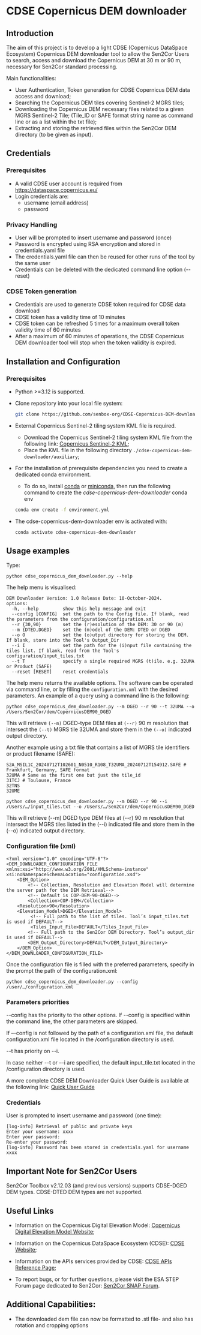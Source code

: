 # CDSE Copernicus DEM downloader

## Introduction

The aim of this project is to develop a light CDSE (Copernicus DataSpace Ecosystem) Copernicus DEM downloader tool to allow the Sen2Cor Users to search, access and download the Copernicus DEM at 30 m or 90 m, necessary for Sen2Cor standard processing.

Main functionalities:
- User Authentication, Token generation for CDSE Copernicus DEM data access and download;
- Searching the Copernicus DEM tiles covering Sentinel-2 MGRS tiles;
- Downloading the Copernicus DEM necessary files related to a given MGRS Sentinel-2 Tile;
(Tile_ID or SAFE format string name as command line or as a list within the txt file);
- Extracting and storing the retrieved files within the Sen2Cor DEM directory (to be given as input).


## Credentials

### Prerequisites

- A valid CDSE user account is required from https://dataspace.copernicus.eu/
- Login credentials are:
  - username (email address)
  - password

### Privacy Handling

- User will be prompted to insert username and password (once)
- Password is encrypted using RSA encryption and stored in credentials.yaml file
- The credentials.yaml file can then be reused for other runs of the tool by the same user
- Credentials can be deleted with the dedicated command line option (--reset)

### CDSE Token generation

- Credentials are used to generate CDSE token required for CDSE data download
- CDSE token has a validity time of 10 minutes
- CDSE token can be refreshed 5 times for a maximum overall token validity time of 60 minutes
- After a maximum of 60 minutes of operations, the CDSE Copernicus DEM downloader tool will stop when the token validity is expired.

## Installation and Configuration

### Prerequisites

- Python >=3.12 is supported.

- Clone repository into your local file system:
    
    ```bash
    git clone https://github.com/senbox-org/CDSE-Copernicus-DEM-downloader.git
    ```

- External Copernicus Sentinel-2 tiling system KML file is required.
  -  Download the Copernicus Sentinel-2 tiling system KML file from the following link:
[Copernicus Sentinel-2 KML](https://sentinel.esa.int/documents/247904/1955685/S2A_OPER_GIP_TILPAR_MPC__20151209T095117_V20150622T000000_21000101T000000_B00.kml);
  - Place the KML file in the following directory `./cdse-copernicus-dem-downloader/auxiliary`;

- For the installation of prerequisite dependencies you need to create a dedicated conda environment.
  - To do so, install [conda](https://docs.conda.io/projects/conda/en/stable/user-guide/install/index.html) or [miniconda](https://docs.conda.io/en/latest/miniconda.html), then run the following command to create the _cdse-copernicus-dem-downloader_ conda env

  ```bash
  conda env create -f environment.yml
  ```

- The cdse-copernicus-dem-downloader env is activated with: 

    ```bash
    conda activate cdse-copernicus-dem-downloader
    ```
## Usage examples

Type:

```console
python cdse_copernicus_dem_downloader.py --help
```

The help menu is visualised:

```console
DEM Downloader Version: 1.0 Release Date: 10-October-2024.
options:
  -h, --help         show this help message and exit
  --config [CONFIG]  set the path to the Config file. If blank, read the parameters from the configuration/configuration.xml
  --r {30,90}        set the (r)esolution of the DEM: 30 or 90 (m)
  --m {DTED,DGED}    set the (m)odel of the DEM: DTED or DGED
  --o O              set the (o)utput directory for storing the DEM. If blank, store into the Tool's Output_Dir
  --i I              set the path for the (i)nput file containing the tiles list. If blank, read from the Tool's configuration/input_tiles.txt
  --t T              specify a single required MGRS (t)ile. e.g. 32UMA or Product (SAFE)
  --reset [RESET]    reset credentials
```

The help menu returns the available options. The software can be operated via command line, or by filling the `configuration.xml`
 with the desired parameters. An example of a query using a command line is the following:

```console
python cdse_copernicus_dem_downloader.py --m DGED --r 90 --t 32UMA --o /Users/Sen2Cor/dem/CopernicusDEM90_DGED 
```
This will retrieve  `(--m)` DGED-type DEM files at `(--r)` 90 m resolution that intersect the `(--t)` MGRS tile 32UMA and store them in the `(--o)` indicated output directory.

Another example using a txt file that contains a list of MGRS tile identifiers or product filename (SAFE):
```console
S2A_MSIL1C_20240712T102601_N0510_R108_T32UMA_20240712T154912.SAFE # Frankfurt, Germany, SAFE format
32UMA # Same as the first one but just the tile_id
31TCJ # Toulouse, France
32TNS
32UME
```
```console
python cdse_copernicus_dem_downloader.py --m DGED --r 90 --i /Users/…/input_tiles.txt --o /Users/…/Sen2Cor/dem/CopernicusDEM90_DGED  
```
This will retrieve  (--m) DGED type DEM files at (--r) 90 m resolution that intersect the MGRS tiles listed in the (--i) indicated file and store them in the (--o) indicated output directory.


### Configuration file (xml)

```console
<?xml version="1.0" encoding="UTF-8"?>
<DEM_DOWNLOADER_CONFIGURATION_FILE xmlns:xsi="http://www.w3.org/2001/XMLSchema-instance" xsi:noNamespaceSchemaLocation="configuration.xsd">
    <DEM_Option>
        <!-- Collection, Resolution and Elevation Model will determine the server path for the DEM Retrieval-->
        <!-- Default is COP-DEM-90-DGED-->
        <Collection>COP-DEM</Collection>
	<Resolution>90</Resolution>
	<Elevation_Model>DGED</Elevation_Model>
         <!-- Full path to the list of tiles. Tool’s input_tiles.txt is used if DEFAULT-->
         <Tiles_Input_File>DEFAULT</Tiles_Input_File>
        <!-- Full path to the Sen2Cor DEM Directory. Tool’s output_dir is used if DEFAULT-->
        <DEM_Output_Directory>DEFAULT</DEM_Output_Directory>
    </DEM_Option>
</DEM_DOWNLOADER_CONFIGURATION_FILE>
```
Once the configuration file is filled with the preferred parameters, specify in the prompt the path of the configuration.xml:

```console
python cdse_copernicus_dem_downloader.py --config /user/…/configuration.xml
```



### Parameters priorities

--config has the priority to the other options. If --config is specified within the command line, the other parameters are skipped.

If –-config is not followed by the path of a configuration.xml file, the default configuration.xml file located in the /configuration directory is used.

--t has priority on --i. 

In case neither --t or –-i are specified, the default input_tile.txt located in the /configuration directory is used.

A more complete CDSE DEM Downloader Quick User Guide is available at the following link: [Quick User Guide](https://step.esa.int/thirdparties/sen2cor/2.12.0/docs/CDSE_DEM_Downloader_v1_3.pdf)

### Credentials
User is prompted to insert username and password (one time):

```console
[log-info] Retrieval of public and private keys
Enter your username: xxxx
Enter your password:
Re-enter your password:
[log-info] Password has been stored in credentials.yaml for username xxxx
```

## Important Note for Sen2Cor Users

Sen2Cor Toolbox v2.12.03 (and previous versions) supports CDSE-DGED DEM types. CDSE-DTED DEM types are not supported. 

## Useful Links

- Information on the Copernicus Digital Elevation Model:
[Copernicus Digital Elevation Model Website](https://spacedata.copernicus.eu/collections/copernicus-digital-elevation-model);

- Information on the Copernicus DataSpace Ecosystem (CDSE):
[CDSE Website](https://documentation.dataspace.copernicus.eu/Home.html);

- Information on the APIs services provided by CDSE:
[CDSE APIs Reference Page](https://documentation.dataspace.copernicus.eu/APIs.html);

- To report bugs, or for further questions, please visit the ESA STEP Forum page dedicated to Sen2Cor:
[Sen2Cor SNAP Forum](https://forum.step.esa.int/c/optical-toolbox/sen2cor/).

## Additional Capabilities:

- The downloaded dem file can now be formatted to .stl file- and also has rotation and cropping options
